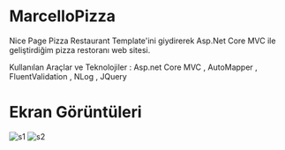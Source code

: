 # MarcelloPizza

Nice Page Pizza Restaurant Template'ini giydirerek Asp.Net Core MVC ile geliştirdiğim pizza restoranı web sitesi.

Kullanılan Araçlar ve Teknolojiler : Asp.net Core MVC , AutoMapper , FluentValidation , NLog  , JQuery 

# Ekran Görüntüleri

![s1](https://i.resimyukle.xyz/45CeBR.png)
![s2](https://i.resimyukle.xyz/PM5Sca.png)
